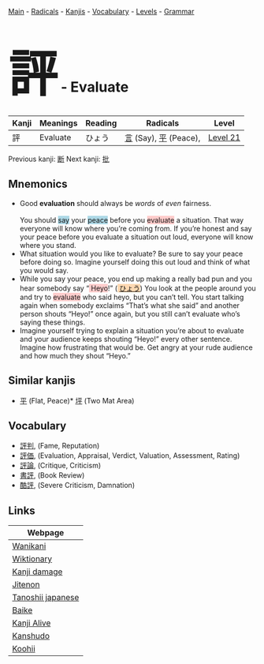<style> bigfont {font-size: 100px}</style>
[Main](../index.md) -
[Radicals](../radicals.md) -
[Kanjis](../kanjis.md) -
[Vocabulary](../vocabulary.md) -
[Levels](../levels.md) -
[Grammar](../grammar.md)
# <bigfont> 評</bigfont> - Evaluate 

| Kanji | Meanings | Reading | Radicals | Level |
| --- | --- | --- | --- | --- |
| 評 | Evaluate | ひょう | [言](../radicals/言.md) (Say), [平](../radicals/平.md) (Peace),  | [Level 21](../levels/wk_level21.md) |

Previous kanji: [断](断.md) Next kanji: [批](批.md) 

## Mnemonics
 * <div><div>Good&nbsp;<strong>evaluation</strong>&nbsp;should always be&nbsp;<em>words</em>&nbsp;of&nbsp;<em>even</em>&nbsp;fairness.<br><br>You should <span style="background-color:#ADD8E6"> say</span> your <span style="background-color:#ADD8E6"> peace</span> before you <span style="background-color:#ffcccb"> evaluate</span> a situation. That way everyone will know where you’re coming from. If you’re honest and say your peace before you evaluate a situation out loud, everyone will know where you stand.</div></div>
* What situation would you like to evaluate? Be sure to say your peace before doing so. Imagine yourself doing this out loud and think of what you would say.
* While you say your peace, you end up making a really bad pun and you hear somebody say “<span style="background-color:#ffcccb"> Heyo</span>!” (<span style="background-color:#fed8b1"> [ひょう](https://jisho.org/search/ひょう)</span>) You look at the people around you and try to <span style="background-color:#ffcccb"> evaluate</span> who said heyo, but you can’t tell. You start talking again when somebody exclaims “That’s what she said” and another person shouts “Heyo!” once again, but you still can’t evaluate who’s saying these things.
* Imagine yourself trying to explain a situation you’re about to evaluate and your audience keeps shouting “Heyo!” every other sentence. Imagine how frustrating that would be. Get angry at your rude audience and how much they shout “Heyo.”


## Similar kanjis
 * [平](平.md) (Flat, Peace)* [坪](坪.md) (Two Mat Area)


## Vocabulary
 * [評判](../vocabulary/評.md), (Fame, Reputation)
* [評価](../vocabulary/評.md), (Evaluation, Appraisal, Verdict, Valuation, Assessment, Rating)
* [評論](../vocabulary/評.md), (Critique, Criticism)
* [書評](../vocabulary/評.md), (Book Review)
* [酷評](../vocabulary/評.md), (Severe Criticism, Damnation)



## Links 

| Webpage |
| --- |
| [Wanikani          ](https://www.wanikani.com/kanji/評) |
| [Wiktionary        ](https://en.wiktionary.org/wiki/評) |
| [Kanji damage      ](http://www.kanjidamage.com/kanji/search?utf8=✓&q=評) |
| [Jitenon           ](https://jitenon.com/kanji/評) |
| [Tanoshii japanese ](https://www.tanoshiijapanese.com/dictionary/kanji.cfm?k=評) |
| [Baike             ](https://baike.baidu.com/item/評) |
| [Kanji Alive       ](https://app.kanjialive.com/評) |
| [Kanshudo          ](https://www.kanshudo.com/searchmn?q=評) |
| [Koohii            ](https://kanji.koohii.com/study/kanji/評) |
